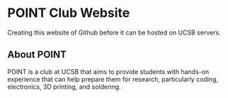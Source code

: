 # POINT Club Website

Creating this website of Github before it can be hosted on UCSB servers.

## About POINT

POINT is a club at UCSB that aims to provide students with hands-on experience that can help prepare them for research, particularly coding, electronics, 3D printing, and soldering.
